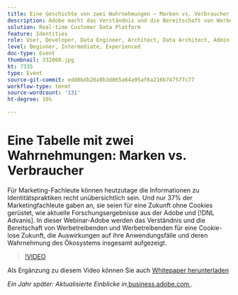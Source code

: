 ```yaml
---
title: Eine Geschichte von zwei Wahrnehmungen – Marken vs. Verbraucher
description: Adobe macht das Verständnis und die Bereitschaft von Werbetreibenden und Werbetreibenden für eine Zukunft ohne Cookies, die Auswirkungen auf ihre Anwendungsfälle und deren Wahrnehmung des Ökosystems insgesamt deutlich.
solution: Real-time Customer Data Platform
feature: Identities
role: User, Developer, Data Engineer, Architect, Data Architect, Admin, Leader
level: Beginner, Intermediate, Experienced
doc-type: Event
thumbnail: 332060.jpg
kt: 7335
type: Event
source-git-commit: edd0bdb28a9b3d065a64a95af6a216b747577c77
workflow-type: tm+mt
source-wordcount: '131'
ht-degree: 16%

---
```


# Eine Tabelle mit zwei Wahrnehmungen: Marken vs. Verbraucher

Für Marketing-Fachleute können heutzutage die Informationen zu Identitätspraktiken recht unübersichtlich sein. Und nur 37% der Marketingfachleute gaben an, sie seien für eine Zukunft ohne Cookies gerüstet, wie aktuelle Forschungsergebnisse aus der Adobe und [!DNL Advanis]. In dieser Webinar-Adobe werden das Verständnis und die Bereitschaft von Werbetreibenden und Werbetreibenden für eine Cookie-lose Zukunft, die Auswirkungen auf ihre Anwendungsfälle und deren Wahrnehmung des Ökosystems insgesamt aufgezeigt.

>[!VIDEO](https://video.tv.adobe.com/v/332060/?quality=12&learn=on)

Als Ergänzung zu diesem Video können Sie auch [Whitepaper herunterladen](./../assets/whitepaper-a-tale-of-two-perceptions.pdf)

*Ein Jahr später: Aktualisierte Einblicke in*<a href="https://business.adobe.com/blog/perspectives/a-tale-of-two-perceptions-readiness-for-a-cookieless-future"> business.adobe.com </a>*.*
